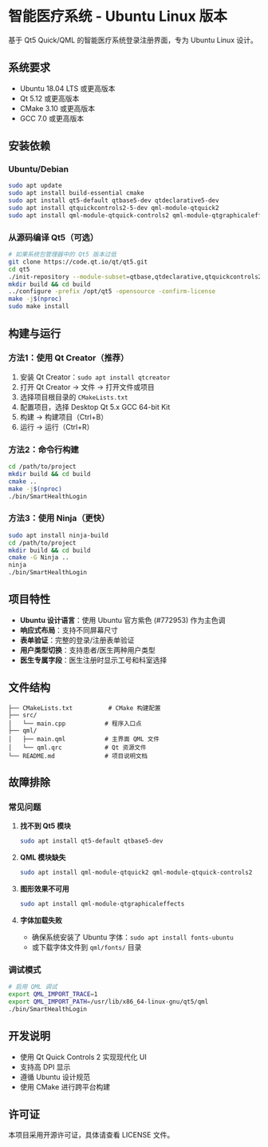 # 智能医疗系统 - Ubuntu Linux 版本

基于 Qt5 Quick/QML 的智能医疗系统登录注册界面，专为 Ubuntu Linux 设计。

## 系统要求

- Ubuntu 18.04 LTS 或更高版本
- Qt 5.12 或更高版本
- CMake 3.10 或更高版本
- GCC 7.0 或更高版本

## 安装依赖

### Ubuntu/Debian
```bash
sudo apt update
sudo apt install build-essential cmake
sudo apt install qt5-default qtbase5-dev qtdeclarative5-dev
sudo apt install qtquickcontrols2-5-dev qml-module-qtquick2
sudo apt install qml-module-qtquick-controls2 qml-module-qtgraphicaleffects
```

### 从源码编译 Qt5（可选）
```bash
# 如果系统包管理器中的 Qt5 版本过低
git clone https://code.qt.io/qt/qt5.git
cd qt5
./init-repository --module-subset=qtbase,qtdeclarative,qtquickcontrols2,qtgraphicaleffects
mkdir build && cd build
../configure -prefix /opt/qt5 -opensource -confirm-license
make -j$(nproc)
sudo make install
```

## 构建与运行

### 方法1：使用 Qt Creator（推荐）
1. 安装 Qt Creator：`sudo apt install qtcreator`
2. 打开 Qt Creator → 文件 → 打开文件或项目
3. 选择项目根目录的 `CMakeLists.txt`
4. 配置项目，选择 Desktop Qt 5.x GCC 64-bit Kit
5. 构建 → 构建项目（Ctrl+B）
6. 运行 → 运行（Ctrl+R）

### 方法2：命令行构建
```bash
cd /path/to/project
mkdir build && cd build
cmake ..
make -j$(nproc)
./bin/SmartHealthLogin
```

### 方法3：使用 Ninja（更快）
```bash
sudo apt install ninja-build
cd /path/to/project
mkdir build && cd build
cmake -G Ninja ..
ninja
./bin/SmartHealthLogin
```

## 项目特性

- **Ubuntu 设计语言**：使用 Ubuntu 官方紫色 (#772953) 作为主色调
- **响应式布局**：支持不同屏幕尺寸
- **表单验证**：完整的登录/注册表单验证
- **用户类型切换**：支持患者/医生两种用户类型
- **医生专属字段**：医生注册时显示工号和科室选择

## 文件结构

```
├── CMakeLists.txt          # CMake 构建配置
├── src/
│   └── main.cpp           # 程序入口点
├── qml/
│   ├── main.qml           # 主界面 QML 文件
│   └── qml.qrc            # Qt 资源文件
└── README.md              # 项目说明文档
```

## 故障排除

### 常见问题

1. **找不到 Qt5 模块**
   ```bash
   sudo apt install qt5-default qtbase5-dev
   ```

2. **QML 模块缺失**
   ```bash
   sudo apt install qml-module-qtquick2 qml-module-qtquick-controls2
   ```

3. **图形效果不可用**
   ```bash
   sudo apt install qml-module-qtgraphicaleffects
   ```

4. **字体加载失败**
   - 确保系统安装了 Ubuntu 字体：`sudo apt install fonts-ubuntu`
   - 或下载字体文件到 `qml/fonts/` 目录

### 调试模式
```bash
# 启用 QML 调试
export QML_IMPORT_TRACE=1
export QML_IMPORT_PATH=/usr/lib/x86_64-linux-gnu/qt5/qml
./bin/SmartHealthLogin
```

## 开发说明

- 使用 Qt Quick Controls 2 实现现代化 UI
- 支持高 DPI 显示
- 遵循 Ubuntu 设计规范
- 使用 CMake 进行跨平台构建

## 许可证

本项目采用开源许可证，具体请查看 LICENSE 文件。
